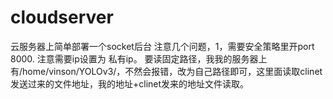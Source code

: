 # cloudserver
云服务器上简单部署一个socket后台
注意几个问题，1，需要安全策略里开port 8000.
注意需要ip设置为 私有ip。
要读固定路径，我我的服务器上有/home/vinson/YOLOv3/，不然会报错，改为自己路径即可，这里面读取clinet发送过来的文件地址，我的地址+clinet发来的地址文件读取。
